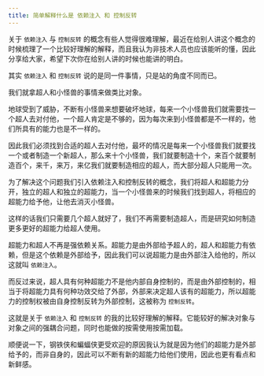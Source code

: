 ```yaml
---
title: 简单解释什么是 依赖注入 和 控制反转
---
```


关于 `依赖注入` 与 `控制反转` 的概念有些人觉得很难理解，最近在给别人讲这个概念的时候梳理了一个比较好理解的解释，而且我认为非技术人员也应该能听的懂，因此分享给大家，希望下次你在给别人讲的时候也能讲的明白。

其实 `依赖注入` 和 `控制反转` 说的是同一件事情，只是站的角度不同而已。

我们就拿超人和小怪兽的事情来做类比对象。

地球受到了威胁，不断有小怪兽来想要破坏地球，每来一个小怪兽我们就需要找一个超人去对付他，一个超人肯定是不够的，因为每次来到小怪兽都是不一样的，他们所具有的能力也是不一样的。

因此我们必须找到合适的超人去对付他，最坏的情况是每来一个小怪兽我们就要找一个或者制造一个新超人，那么来十个小怪兽，我们就要制造十个，来百个就要制造百个，来千，来万，来亿我们就要制造相应的超人，而大部分超人只能用一次。

为了解决这个问题我们引入依赖注入和控制反转的概念，我们将超人和超能力分开，独立的超人和独立的超能力，当一个小怪兽来的时候我们找到超人，将相应的超能力给予他，让他去消灭小怪兽。

这样的话我们只需要几个超人就好了，我们不再需要制造超人，而是研究如何制造更多更好的超能力给超人使用。

超能力和超人不再是强依赖关系。超能力是由外部给予超人的，超人和超能力有依赖，但是这个依赖是外部给予，因此我们可以说超能力是由外部注入给他的，所以这就叫 `依赖注入`。

而反过来说，超人具有何种超能力不是他内部自身控制的，而是由外部控制的，相当于将超能力具有何种功效交给了外部，外部来决定超人该有的超能力，所以超能力的控制权被由自身控制反转为外部控制，这被称为 `控制反转`。

这就是关于 `依赖注入` 和 `控制反转` 的我的比较好理解的解释。它能较好的解决对象与对象之间的强耦合问题，同时也能做的按需使用按需加载。

顺便说一下，钢铁侠和蝙蝠侠更受欢迎的原因我认为就是因为他们的超能力是外部给予的，而非自身的，因此可以不断有新的超能力给他们使用，因此也更有看点和新鲜感。

